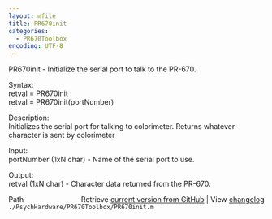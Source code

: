 ```yaml
---
layout: mfile
title: PR670init
categories:
  - PR670Toolbox
encoding: UTF-8
---
```


PR670init - Initialize the serial port to talk to the PR-670.  

Syntax:  
retval = PR670init  
retval = PR670init(portNumber)  

Description:  
Initializes the serial port for talking to colorimeter. Returns whatever  
character is sent by colorimeter  

Input:  
portNumber (1xN char) - Name of the serial port to use.  

Output:  
retval (1xN char) - Character data returned from the PR-670.  


<div class="code_header" style="text-align:right;">
  <span style="float:left;">Path&nbsp;&nbsp;</span> <span class="counter">Retrieve <a href=
  "https://raw.github.com/Psychtoolbox-3/Psychtoolbox-3/beta/./PsychHardware/PR670Toolbox/PR670init.m">current version from GitHub</a> | View <a href=
  "https://github.com/Psychtoolbox-3/Psychtoolbox-3/commits/beta/./PsychHardware/PR670Toolbox/PR670init.m">changelog</a></span>
</div>
<div class="code">
  <code>./PsychHardware/PR670Toolbox/PR670init.m</code>
</div>
